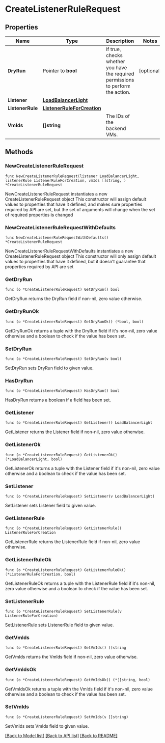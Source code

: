 # CreateListenerRuleRequest

## Properties

Name | Type | Description | Notes
------------ | ------------- | ------------- | -------------
**DryRun** | Pointer to **bool** | If true, checks whether you have the required permissions to perform the action. | [optional] 
**Listener** | [**LoadBalancerLight**](LoadBalancerLight.md) |  | 
**ListenerRule** | [**ListenerRuleForCreation**](ListenerRuleForCreation.md) |  | 
**VmIds** | **[]string** | The IDs of the backend VMs. | 

## Methods

### NewCreateListenerRuleRequest

`func NewCreateListenerRuleRequest(listener LoadBalancerLight, listenerRule ListenerRuleForCreation, vmIds []string, ) *CreateListenerRuleRequest`

NewCreateListenerRuleRequest instantiates a new CreateListenerRuleRequest object
This constructor will assign default values to properties that have it defined,
and makes sure properties required by API are set, but the set of arguments
will change when the set of required properties is changed

### NewCreateListenerRuleRequestWithDefaults

`func NewCreateListenerRuleRequestWithDefaults() *CreateListenerRuleRequest`

NewCreateListenerRuleRequestWithDefaults instantiates a new CreateListenerRuleRequest object
This constructor will only assign default values to properties that have it defined,
but it doesn't guarantee that properties required by API are set

### GetDryRun

`func (o *CreateListenerRuleRequest) GetDryRun() bool`

GetDryRun returns the DryRun field if non-nil, zero value otherwise.

### GetDryRunOk

`func (o *CreateListenerRuleRequest) GetDryRunOk() (*bool, bool)`

GetDryRunOk returns a tuple with the DryRun field if it's non-nil, zero value otherwise
and a boolean to check if the value has been set.

### SetDryRun

`func (o *CreateListenerRuleRequest) SetDryRun(v bool)`

SetDryRun sets DryRun field to given value.

### HasDryRun

`func (o *CreateListenerRuleRequest) HasDryRun() bool`

HasDryRun returns a boolean if a field has been set.

### GetListener

`func (o *CreateListenerRuleRequest) GetListener() LoadBalancerLight`

GetListener returns the Listener field if non-nil, zero value otherwise.

### GetListenerOk

`func (o *CreateListenerRuleRequest) GetListenerOk() (*LoadBalancerLight, bool)`

GetListenerOk returns a tuple with the Listener field if it's non-nil, zero value otherwise
and a boolean to check if the value has been set.

### SetListener

`func (o *CreateListenerRuleRequest) SetListener(v LoadBalancerLight)`

SetListener sets Listener field to given value.


### GetListenerRule

`func (o *CreateListenerRuleRequest) GetListenerRule() ListenerRuleForCreation`

GetListenerRule returns the ListenerRule field if non-nil, zero value otherwise.

### GetListenerRuleOk

`func (o *CreateListenerRuleRequest) GetListenerRuleOk() (*ListenerRuleForCreation, bool)`

GetListenerRuleOk returns a tuple with the ListenerRule field if it's non-nil, zero value otherwise
and a boolean to check if the value has been set.

### SetListenerRule

`func (o *CreateListenerRuleRequest) SetListenerRule(v ListenerRuleForCreation)`

SetListenerRule sets ListenerRule field to given value.


### GetVmIds

`func (o *CreateListenerRuleRequest) GetVmIds() []string`

GetVmIds returns the VmIds field if non-nil, zero value otherwise.

### GetVmIdsOk

`func (o *CreateListenerRuleRequest) GetVmIdsOk() (*[]string, bool)`

GetVmIdsOk returns a tuple with the VmIds field if it's non-nil, zero value otherwise
and a boolean to check if the value has been set.

### SetVmIds

`func (o *CreateListenerRuleRequest) SetVmIds(v []string)`

SetVmIds sets VmIds field to given value.



[[Back to Model list]](../README.md#documentation-for-models) [[Back to API list]](../README.md#documentation-for-api-endpoints) [[Back to README]](../README.md)


